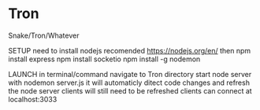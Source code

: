 # Tron
Snake/Tron/Whatever

SETUP
need to install nodejs recomended https://nodejs.org/en/
then 
npm install express
npm install socketio
npm install -g nodemon

LAUNCH
in terminal/command navigate to Tron directory
start node server with
nodemon server.js
it will automaticly ditect code changes and refresh the node server
clients will still need to be refreshed
clients can connect at localhost:3033
